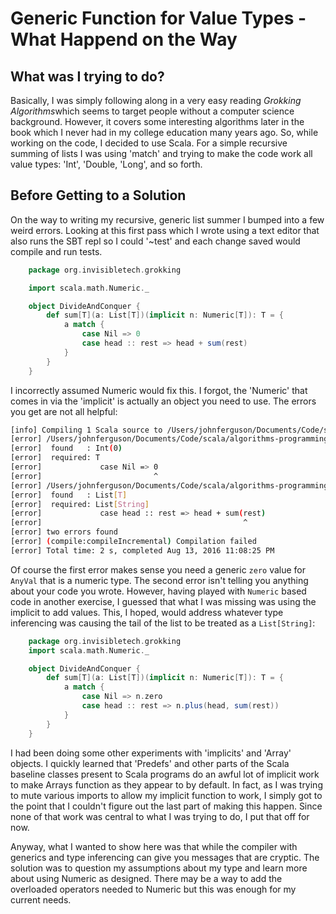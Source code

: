 # Generic Function for Value Types - What Happend on the Way
## What was I trying to do?
Basically, I was simply following along in a very easy reading *Grokking Algorithms*which seems to target people without a computer science background.   However, it covers some interesting algorithms later in the book which I never had in my college education many years ago.  So, while working on the code, I decided to use Scala.  For a simple recursive summing of lists I was using 'match' and trying to make the code work all value types: 'Int', 'Double, 'Long', and so forth.
## Before Getting to a Solution
On the way to writing my recursive, generic list summer I bumped into a few weird errors.  Looking at this first pass which I wrote using a text editor that also runs the SBT repl so I could '~test' and each change saved would compile and run tests.

```scala
    package org.invisibletech.grokking 

    import scala.math.Numeric._

    object DivideAndConquer {
        def sum[T](a: List[T])(implicit n: Numeric[T]): T = {
            a match {
                case Nil => 0
                case head :: rest => head + sum(rest)
            }
        }
    }
```

I incorrectly assumed Numeric would fix this.  I forgot, the 'Numeric' that comes in via the 'implicit' is actually an object you need to use.  The errors you get are not all helpful:

```bash
[info] Compiling 1 Scala source to /Users/johnferguson/Documents/Code/scala/algorithms-programming-solutions/target/scala-2.11/classes...
[error] /Users/johnferguson/Documents/Code/scala/algorithms-programming-solutions/src/main/scala/DvideAndConquer.scala:8: type mismatch;
[error]  found   : Int(0)
[error]  required: T
[error]             case Nil => 0
[error]                         ^
[error] /Users/johnferguson/Documents/Code/scala/algorithms-programming-solutions/src/main/scala/DvideAndConquer.scala:9: type mismatch;
[error]  found   : List[T]
[error]  required: List[String]
[error]             case head :: rest => head + sum(rest)
[error]                                             ^
[error] two errors found
[error] (compile:compileIncremental) Compilation failed
[error] Total time: 2 s, completed Aug 13, 2016 11:08:25 PM
```

Of course the first error makes sense you need a generic `zero` value for `AnyVal` that is a numeric type.  The second error isn't telling you anything about your code you wrote.  However, having played with `Numeric` based code in another exercise, I guessed that what I was missing was using the implicit to add values.  This, I hoped, would address whatever type inferencing was causing the tail of the list to be treated as a `List[String]`:

```scala
    package org.invisibletech.grokking 
    import scala.math.Numeric._

    object DivideAndConquer {
        def sum[T](a: List[T])(implicit n: Numeric[T]): T = {
            a match {
                case Nil => n.zero
                case head :: rest => n.plus(head, sum(rest))
            }
        }
    }
```

I had been doing some other experiments with 'implicits' and 'Array' objects.  I quickly learned that 'Predefs' and other parts of the Scala baseline classes present to Scala programs do an awful lot of implicit work to make Arrays function as they appear to by default.  In fact, as I was trying to mute various imports to allow my implicit function to work, I simply got to the point that I couldn't figure out the last part of making this happen.  Since none of that work was central to what I was trying to do, I put that off for now.

Anyway, what I wanted to show here was that while the compiler with generics and type inferencing can give you messages that are cryptic.  The solution was to question my assumptions about my type and learn more about using Numeric as designed.  There may be a way to add the overloaded operators needed to Numeric but this was enough for my current needs.
